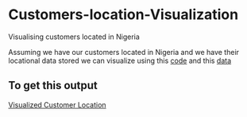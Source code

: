 # Customers-location-Visualization
Visualising customers located in Nigeria 

Assuming we have our customers located in Nigeria and we have their locational data stored we can visualize using this [code](https://github.com/ibkAfolabi/Customers-location-Visualization/blob/main/customerLocation.R) and this [data](https://github.com/ibkAfolabi/Customers-location-Visualization/blob/main/customers.csv)

To get this output
-------------------

[Visualized Customer Location](map.JPG)
